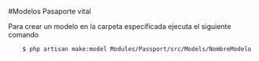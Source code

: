 #Modelos Pasaporte vital

Para crear un modelo en la carpeta especificada ejecuta el siguiente comando

```sh
    $ php artisan make:model Modules/Passport/src/Models/NombreModelo
```
